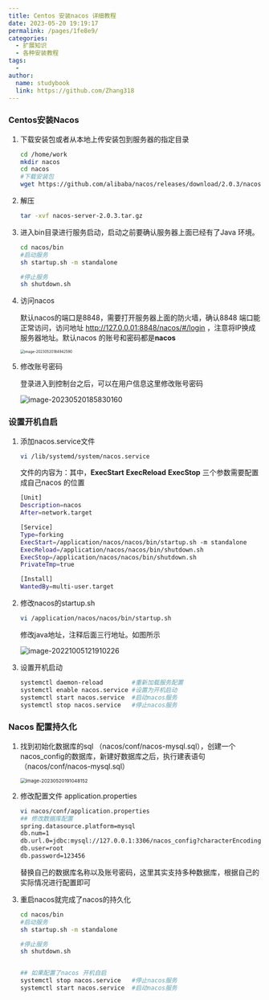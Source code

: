```yaml
---
title: Centos 安装nacos 详细教程
date: 2023-05-20 19:19:17
permalink: /pages/1fe8e9/
categories:
  - 扩展知识
  - 各种安装教程
tags:
  - 
author: 
  name: studybook
  link: https://github.com/Zhang318
---
```



### Centos安装Nacos

1. 下载安装包或者从本地上传安装包到服务器的指定目录

   ```bash
   cd /home/work
   mkdir nacos
   cd nacos
   #下载安装包
   wget https://github.com/alibaba/nacos/releases/download/2.0.3/nacos-server-2.0.3.tar.gz
   ```

   

2. 解压

   ```bash
   tar -xvf nacos-server-2.0.3.tar.gz
   ```

3. 进入bin目录进行服务启动，启动之前要确认服务器上面已经有了Java 环境。

   ```bash
   cd nacos/bin
   #启动服务
   sh startup.sh -m standalone
   
   #停止服务
   sh shutdown.sh
   ```

4. 访问nacos

   默认nacos的端口是8848，需要打开服务器上面的防火墙，确认8848 端口能正常访问，访问地址 http://127.0.0.01:8848/nacos/#/login ，注意将IP换成服务器地址。默认nacos 的账号和密码都是**nacos**

   <img src="https://study-book-bucket.oss-cn-shenzhen.aliyuncs.com/blog/202305201849804.png" alt="image-20230520184942590" style="zoom:50%;" />

5. 修改账号密码

   登录进入到控制台之后，可以在用户信息这里修改账号密码

   ![image-20230520185830160](https://study-book-bucket.oss-cn-shenzhen.aliyuncs.com/blog/202305201858233.png)

   

   

   

### 设置开机自启

1. 添加nacos.service文件

   ```bash
   vi /lib/systemd/system/nacos.service
   ```

   文件的内容为：其中，**ExecStart** **ExecReload** **ExecStop** 三个参数需要配置成自己nacos 的位置

   ```bash
   [Unit]
   Description=nacos
   After=network.target
   
   [Service]
   Type=forking
   ExecStart=/application/nacos/nacos/bin/startup.sh -m standalone
   ExecReload=/application/nacos/nacos/bin/shutdown.sh
   ExecStop=/application/nacos/nacos/bin/shutdown.sh
   PrivateTmp=true
   
   [Install]
   WantedBy=multi-user.target
   ```

2. 修改nacos的startup.sh

   ```bash 
   vi /application/nacos/nacos/bin/startup.sh 
   ```

   修改java地址，注释后面三行地址。如图所示

   ![image-20221005121910226](https://study-book-bucket.oss-cn-shenzhen.aliyuncs.com/blog/202305201902473.png)

3. 设置开机启动

   ```bash
   systemctl daemon-reload        #重新加载服务配置
   systemctl enable nacos.service #设置为开机启动
   systemctl start nacos.service  #启动nacos服务
   systemctl stop nacos.service   #停止nacos服务
   ```

### Nacos 配置持久化

1. 找到初始化数据库的sql （nacos/conf/nacos-mysql.sql），创建一个nacos_config的数据库，新建好数据库之后，执行建表语句（nacos/conf/nacos-mysql.sql）

   <img src="https://study-book-bucket.oss-cn-shenzhen.aliyuncs.com/blog/202305201911908.png" alt="image-20230520191048152" style="zoom: 67%;" />

2. 修改配置文件 application.properties

   ```bash
   vi nacos/conf/application.properties
   ## 修改数据库配置
   spring.datasource.platform=mysql
   db.num=1
   db.url.0=jdbc:mysql://127.0.0.1:3306/nacos_config?characterEncoding=utf8&connectTimeout=1000&socketTimeout=3000&autoReconnect=true
   db.user=root
   db.password=123456
   ```

   替换自己的数据库名称以及账号密码，这里其实支持多种数据库，根据自己的实际情况进行配置即可

3. 重启nacos就完成了nacos的持久化

   ```bash
   cd nacos/bin
   #启动服务
   sh startup.sh -m standalone
   
   #停止服务
   sh shutdown.sh
   
   
   ## 如果配置了nacos 开机自启
   systemctl stop nacos.service   #停止nacos服务
   systemctl start nacos.service  #启动nacos服务
   ```

   

